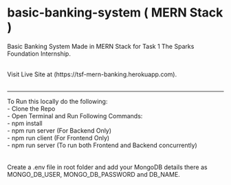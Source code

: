# basic-banking-system ( MERN Stack )
<p>Basic Banking System Made in MERN Stack for Task 1 The Sparks Foundation Internship.</p>
<br>
Visit Live Site at (https://tsf-mern-banking.herokuapp.com).
<br> <br>
<hr>
To Run this locally do the following: <br>
  - Clone the Repo <br>
  - Open Terminal and Run Following Commands: <br>
  - npm install <br>
  - npm run server (For Backend Only) <br>
  - npm run client (For Frontend Only) <br>
  - npm run server (To run both Frontend and Backend concurrently) <br>
 <br> <br>
 Create a .env file in root folder and add your MongoDB details there as MONGO_DB_USER, MONGO_DB_PASSWORD and DB_NAME.

